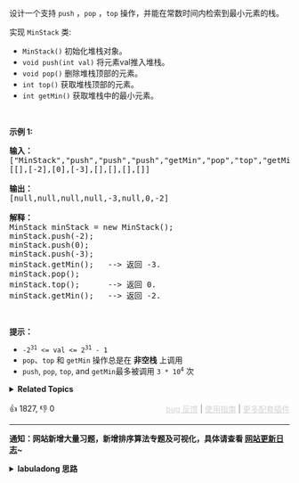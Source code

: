 <p>设计一个支持 <code>push</code> ，<code>pop</code> ，<code>top</code> 操作，并能在常数时间内检索到最小元素的栈。</p>

<p>实现 <code>MinStack</code> 类:</p>

<ul> 
 <li><code>MinStack()</code> 初始化堆栈对象。</li> 
 <li><code>void push(int val)</code> 将元素val推入堆栈。</li> 
 <li><code>void pop()</code> 删除堆栈顶部的元素。</li> 
 <li><code>int top()</code> 获取堆栈顶部的元素。</li> 
 <li><code>int getMin()</code> 获取堆栈中的最小元素。</li> 
</ul>

<p>&nbsp;</p>

<p><strong>示例 1:</strong></p>

<pre>
<strong>输入：</strong>
["MinStack","push","push","push","getMin","pop","top","getMin"]
[[],[-2],[0],[-3],[],[],[],[]]

<strong>输出：</strong>
[null,null,null,null,-3,null,0,-2]

<strong>解释：</strong>
MinStack minStack = new MinStack();
minStack.push(-2);
minStack.push(0);
minStack.push(-3);
minStack.getMin();   --&gt; 返回 -3.
minStack.pop();
minStack.top();      --&gt; 返回 0.
minStack.getMin();   --&gt; 返回 -2.
</pre>

<p>&nbsp;</p>

<p><strong>提示：</strong></p>

<ul> 
 <li><code>-2<sup>31</sup>&nbsp;&lt;= val &lt;= 2<sup>31</sup>&nbsp;- 1</code></li> 
 <li><code>pop</code>、<code>top</code> 和 <code>getMin</code> 操作总是在 <strong>非空栈</strong> 上调用</li> 
 <li><code>push</code>,&nbsp;<code>pop</code>,&nbsp;<code>top</code>, and&nbsp;<code>getMin</code>最多被调用&nbsp;<code>3 * 10<sup>4</sup></code>&nbsp;次</li> 
</ul>

<details><summary><strong>Related Topics</strong></summary>栈 | 设计</details><br>

<div>👍 1827, 👎 0<span style='float: right;'><span style='color: gray;'><a href='https://github.com/labuladong/fucking-algorithm/issues' target='_blank' style='color: lightgray;text-decoration: underline;'>bug 反馈</a> | <a href='https://labuladong.online/algo/fname.html?fname=jb插件简介' target='_blank' style='color: lightgray;text-decoration: underline;'>使用指南</a> | <a href='https://labuladong.online/algo/' target='_blank' style='color: lightgray;text-decoration: underline;'>更多配套插件</a></span></span></div>

<div id="labuladong"><hr>

**通知：网站新增大量习题，新增排序算法专题及可视化，具体请查看 [网站更新日志](https://labuladong.online/algo/changelog/website/)~**

<details><summary><strong>labuladong 思路</strong></summary>

<div id="labuladong_solution_zh">

## 基本思路

[根据我们之前亲自动手实现的栈](https://labuladong.online/algo/data-structure-basic/queue-stack-basic/)，我们知道栈是一种操作受限的数据结构，只能从栈顶插入或弹出元素，所以对于标准的栈来说，如果想实现本题的 `getMin` 方法，只能老老实实把所有元素弹出来然后找最小值。**想提高时间效率，那肯定要通过空间换时间的思路**。

不过在具体说解法之前，我想聊一下动态集合中维护最值的问题。这类问题看似简单，但实际上是个很棘手的问题。其实本题就是如下一个场景：

假设你有若干数字，你用一个 `min` 变量维护了其中的最小值，如果现在给这些数字中添加一个新数字，那么只要比较这个新数字和 `min` 的大小就可以得出最新的最小值。但如果现在从这些数字钟删除一个数字，你还能用 `min` 变量得到最小值吗？答案是不能，因为如果这个被删除的数字恰好是最小值，那么新的 `min` 变量应该更新为第二小的元素对吧，但是我没有记录第二小的元素是多少，所以只能把所有数字重新遍历一遍。

明确了难点再回到本题，就可以对症下药了。删除栈顶元素的时候，不确定新的最小值是多少，但楼下那哥们知道啊，他当时入栈时的最小值，就是现在的最小值呗。

所以这道题的关键就是，**每个元素入栈时，还要记下来当前栈中的最小值**。比方说，可以用一个额外的栈 `minStk` 来记录栈中每个元素入栈时的栈中的最小元素是多少，这样每次删除元素时就能快速得到剩余栈中的最小元素了。

![](https://labuladong.online/algo/images/短题解/155.jpeg)

当然，我们还可以做一些优化，减少 `minStk` 中存储的元素个数，我把原始解法和优化解法都写出来了，供参考。

> PS：这道题并不难，但我还是很细致地分析了，希望你深刻理解其中的难点。下一步可以做一下 [239. 滑动窗口最大值](/problems/sliding-window-maximum)，请仔细观察和思考，队列结构是如何解决这个难点的。

- **详细题解**：
  - [【强化练习】更多经典设计习题](https://labuladong.online/algo/problem-set/ds-design/)
  - [【强化练习】栈的经典习题](https://labuladong.online/algo/problem-set/stack/)

</div>

<div id="solution">

## 解法代码



<div class="tab-panel"><div class="tab-nav">
<button data-tab-item="cpp" class="tab-nav-button btn " data-tab-group="default" onclick="switchTab(this)">cpp🤖</button>

<button data-tab-item="python" class="tab-nav-button btn " data-tab-group="default" onclick="switchTab(this)">python🤖</button>

<button data-tab-item="java" class="tab-nav-button btn active" data-tab-group="default" onclick="switchTab(this)">java🟢</button>

<button data-tab-item="go" class="tab-nav-button btn " data-tab-group="default" onclick="switchTab(this)">go🤖</button>

<button data-tab-item="javascript" class="tab-nav-button btn " data-tab-group="default" onclick="switchTab(this)">javascript🤖</button>
</div><div class="tab-content">
<div data-tab-item="cpp" class="tab-item " data-tab-group="default"><div class="highlight">

```cpp
// 注意：cpp 代码由 chatGPT🤖 根据我的 java 代码翻译。
// 本代码的正确性已通过力扣验证，如有疑问，可以对照我的 java 代码查看。

// 原始思路
class MinStack1 {
    // 记录栈中的所有元素
    stack<int> stk;
    // 阶段性记录栈中的最小元素
    stack<int> minStk;

public:
    void push(int val) {
        stk.push(val);
        // 维护 minStk 栈顶为全栈最小元素
        if (minStk.empty() || val <= minStk.top()) {
            // 新插入的这个元素就是全栈最小的
            minStk.push(val);
        } else {
            // 插入的这个元素比较大
            minStk.push(minStk.top());
        }
    }
    
    void pop() {
        stk.pop();
        minStk.pop();
    }
    
    int top() {
        return stk.top();
    }
    
    int getMin() {
        // minStk 栈顶为全栈最小元素
        return minStk.top();
    }
};

// 优化版
class MinStack {
    // 记录栈中的所有元素
    stack<int> stk;
    // 阶段性记录栈中的最小元素
    stack<int> minStk;

public:
    void push(int val) {
        stk.push(val);
        // 维护 minStk 栈顶为全栈最小元素
        if (minStk.empty() || val <= minStk.top()) {
            // 新插入的这个元素就是全栈最小的
            minStk.push(val);
        }
    }

    void pop() {
        // 注意 Java 的语言特性，比较 Integer 相等要用 equals 方法
        if (stk.top() == minStk.top()) {
            // 弹出的元素是全栈最小的
            minStk.pop();
        }
        stk.pop();
    }

    int top() {
        return stk.top();
    }

    int getMin() {
        // minStk 栈顶为全栈最小元素
        return minStk.top();
    }
};
```

</div></div>

<div data-tab-item="python" class="tab-item " data-tab-group="default"><div class="highlight">

```python
# 注意：python 代码由 chatGPT🤖 根据我的 java 代码翻译。
# 本代码的正确性已通过力扣验证，如有疑问，可以对照我的 java 代码查看。

# 原始思路
class MinStack1:
    def __init__(self):
        # 记录栈中的所有元素
        self.stk = []
        # 阶段性记录栈中的最小元素
        self.minStk = []

    def push(self, val: int) -> None:
        self.stk.append(val)
        # 维护 minStk 栈顶为全栈最小元素
        if not self.minStk or val <= self.minStk[-1]:
            # 新插入的这个元素就是全栈最小的
            self.minStk.append(val)
        else:
            # 插入的这个元素比较大
            self.minStk.append(self.minStk[-1])

    def pop(self) -> None:
        self.stk.pop()
        self.minStk.pop()

    def top(self) -> int:
        return self.stk[-1]

    def getMin(self) -> int:
        # minStk 栈顶为全栈最小元素
        return self.minStk[-1]

# 优化版
class MinStack:
    def __init__(self):
        # 记录栈中的所有元素
        self.stk = []
        # 阶段性记录栈中的最小元素
        self.minStk = []

    def push(self, val: int) -> None:
        self.stk.append(val)
        # 维护 minStk 栈顶为全栈最小元素
        if not self.minStk or val <= self.minStk[-1]:
            # 新插入的这个元素就是全栈最小的
            self.minStk.append(val)

    def pop(self) -> None:
        # 注意 Java 的语言特性，比较 Integer 相等要用 equals 方法
        if self.stk[-1] == self.minStk[-1]:
            # 弹出的元素是全栈最小的
            self.minStk.pop()
        self.stk.pop()

    def top(self) -> int:
        return self.stk[-1]

    def getMin(self) -> int:
        # minStk 栈顶为全栈最小元素
        return self.minStk[-1]
```

</div></div>

<div data-tab-item="java" class="tab-item active" data-tab-group="default"><div class="highlight">

```java
// 原始思路
class MinStack1 {
    // 记录栈中的所有元素
    Stack<Integer> stk = new Stack<>();
    // 阶段性记录栈中的最小元素
    Stack<Integer> minStk = new Stack<>();

    public void push(int val) {
        stk.push(val);
        // 维护 minStk 栈顶为全栈最小元素
        if (minStk.isEmpty() || val <= minStk.peek()) {
            // 新插入的这个元素就是全栈最小的
            minStk.push(val);
        } else {
            // 插入的这个元素比较大
            minStk.push(minStk.peek());
        }
    }
    
    public void pop() {
        stk.pop();
        minStk.pop();
    }
    
    public int top() {
        return stk.peek();
    }
    
    public int getMin() {
        // minStk 栈顶为全栈最小元素
        return minStk.peek();
    }
}
// 优化版
class MinStack {
    // 记录栈中的所有元素
    Stack<Integer> stk = new Stack<>();
    // 阶段性记录栈中的最小元素
    Stack<Integer> minStk = new Stack<>();

    public void push(int val) {
        stk.push(val);
        // 维护 minStk 栈顶为全栈最小元素
        if (minStk.isEmpty() || val <= minStk.peek()) {
            // 新插入的这个元素就是全栈最小的
            minStk.push(val);
        }
    }

    public void pop() {
        // 注意 Java 的语言特性，比较 Integer 相等要用 equals 方法
        if (stk.peek().equals(minStk.peek())) {
            // 弹出的元素是全栈最小的
            minStk.pop();
        }
        stk.pop();
    }

    public int top() {
        return stk.peek();
    }

    public int getMin() {
        // minStk 栈顶为全栈最小元素
        return minStk.peek();
    }
}
```

</div></div>

<div data-tab-item="go" class="tab-item " data-tab-group="default"><div class="highlight">

```go
// 注意：go 代码由 chatGPT🤖 根据我的 java 代码翻译。
// 本代码的正确性已通过力扣验证，如有疑问，可以对照我的 java 代码查看。

// 原始思路
type MinStack1 struct {
    // 记录栈中的所有元素
    stk    []int
    // 阶段性记录栈中的最小元素
    minStk []int
}

func Constructor1() MinStack1 {
    return MinStack1{}
}

func (this *MinStack1) Push(val int) {
    this.stk = append(this.stk, val)
    // 维护 minStk 栈顶为全栈最小元素
    if len(this.minStk) == 0 || val <= this.minStk[len(this.minStk)-1] {
        // 新插入的这个元素就是全栈最小的
        this.minStk = append(this.minStk, val)
    } else {
        // 插入的这个元素比较大
        this.minStk = append(this.minStk, this.minStk[len(this.minStk)-1])
    }
}

func (this *MinStack1) Pop() {
    this.stk = this.stk[:len(this.stk)-1]
    this.minStk = this.minStk[:len(this.minStk)-1]
}

func (this *MinStack1) Top() int {
    return this.stk[len(this.stk)-1]
}

func (this *MinStack1) GetMin() int {
    // minStk 栈顶为全栈最小元素
    return this.minStk[len(this.minStk)-1]
}

// 优化版
type MinStack struct {
    // 记录栈中的所有元素
    stk    []int
    // 阶段性记录栈中的最小元素
    minStk []int
}

func Constructor() MinStack {
    return MinStack{}
}

func (this *MinStack) Push(val int) {
    this.stk = append(this.stk, val)
    // 维护 minStk 栈顶为全栈最小元素
    if len(this.minStk) == 0 || val <= this.minStk[len(this.minStk)-1] {
        // 新插入的这个元素就是全栈最小的
        this.minStk = append(this.minStk, val)
    }
}

func (this *MinStack) Pop() {
    // 注意 Java 的语言特性，比较 Integer 相等要用 equals 方法
    if this.stk[len(this.stk)-1] == this.minStk[len(this.minStk)-1] {
        // 弹出的元素是全栈最小的
        this.minStk = this.minStk[:len(this.minStk)-1]
    }
    this.stk = this.stk[:len(this.stk)-1]
}

func (this *MinStack) Top() int {
    return this.stk[len(this.stk)-1]
}

func (this *MinStack) GetMin() int {
    // minStk 栈顶为全栈最小元素
    return this.minStk[len(this.minStk)-1]
}
```

</div></div>

<div data-tab-item="javascript" class="tab-item " data-tab-group="default"><div class="highlight">

```javascript
// 注意：javascript 代码由 chatGPT🤖 根据我的 java 代码翻译。
// 本代码的正确性已通过力扣验证，如有疑问，可以对照我的 java 代码查看。

// 原始思路
var MinStack1 = function() {
    // 记录栈中的所有元素
    this.stk = [];
    // 阶段性记录栈中的最小元素
    this.minStk = [];
};

MinStack1.prototype.push = function(val) {
    this.stk.push(val);
    // 维护 minStk 栈顶为全栈最小元素
    if (this.minStk.length === 0 || val <= this.minStk[this.minStk.length - 1]) {
        // 新插入的这个元素就是全栈最小的
        this.minStk.push(val);
    } else {
        // 插入的这个元素比较大
        this.minStk.push(this.minStk[this.minStk.length - 1]);
    }
};

MinStack1.prototype.pop = function() {
    this.stk.pop();
    this.minStk.pop();
};

MinStack1.prototype.top = function() {
    return this.stk[this.stk.length - 1];
};

MinStack1.prototype.getMin = function() {
    // minStk 栈顶为全栈最小元素
    return this.minStk[this.minStk.length - 1];
};

// 优化版
var MinStack = function() {
    // 记录栈中的所有元素
    this.stk = [];
    // 阶段性记录栈中的最小元素
    this.minStk = [];
};

MinStack.prototype.push = function(val) {
    this.stk.push(val);
    // 维护 minStk 栈顶为全栈最小元素
    if (this.minStk.length === 0 || val <= this.minStk[this.minStk.length - 1]) {
        // 新插入的这个元素就是全栈最小的
        this.minStk.push(val);
    }
};

MinStack.prototype.pop = function() {
    // 注意 Java 的语言特性，比较 Integer 相等要用 equals 方法
    if (this.stk[this.stk.length - 1] === this.minStk[this.minStk.length - 1]) {
        // 弹出的元素是全栈最小的
        this.minStk.pop();
    }
    this.stk.pop();
};

MinStack.prototype.top = function() {
    return this.stk[this.stk.length - 1];
};

MinStack.prototype.getMin = function() {
    // minStk 栈顶为全栈最小元素
    return this.minStk[this.minStk.length - 1];
};
```

</div></div>
</div></div>

</div>

</details>
</div>

